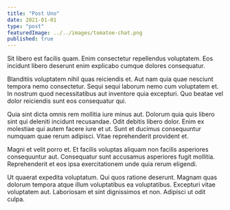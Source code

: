```yaml
---
title: "Post Uno"
date: 2021-01-01
type: "post"
featuredImage: ../../images/tomatoe-chat.png
published: true
---
```


Sit libero est facilis quam. Enim consectetur repellendus voluptatem. Eos incidunt libero deserunt enim explicabo cumque dolores consequatur.

Blanditiis voluptatem nihil quas reiciendis et. Aut nam quia quae nesciunt tempora nemo consectetur. Sequi sequi laborum nemo cum voluptatem et. In nostrum quod necessitatibus aut inventore quia excepturi. Quo beatae vel dolor reiciendis sunt eos consequatur qui.

Quia sint dicta omnis rem mollitia iure minus aut. Dolorum quia quis libero sint qui deleniti incidunt recusandae. Odit debitis libero dolor. Enim ex molestiae qui autem facere iure et ut. Sunt et ducimus consequuntur numquam quae rerum adipisci. Vitae reprehenderit provident et.

Magni et velit porro et. Et facilis voluptas aliquam non facilis asperiores consequuntur aut. Consequatur sunt accusamus asperiores fugit mollitia. Reprehenderit et eos ipsa exercitationem unde quia rerum eligendi.

Ut quaerat expedita voluptatum. Qui quos ratione deserunt. Magnam quas dolorum tempora atque illum voluptatibus ea voluptatibus. Excepturi vitae voluptatem aut. Laboriosam et sint dignissimos et non. Adipisci ut odit culpa.
